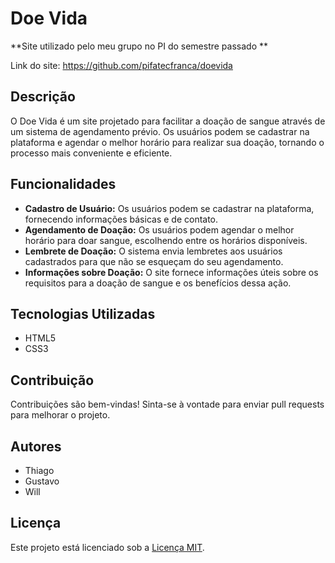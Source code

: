 # Doe Vida
**Site utilizado pelo meu grupo no PI do semestre passado **

Link do site: https://github.com/pifatecfranca/doevida

## Descrição
O Doe Vida é um site projetado para facilitar a doação de sangue através de um sistema de agendamento prévio. Os usuários podem se cadastrar na plataforma e agendar o melhor horário para realizar sua doação, tornando o processo mais conveniente e eficiente.

## Funcionalidades
- **Cadastro de Usuário:** Os usuários podem se cadastrar na plataforma, fornecendo informações básicas e de contato.
- **Agendamento de Doação:** Os usuários podem agendar o melhor horário para doar sangue, escolhendo entre os horários disponíveis.
- **Lembrete de Doação:** O sistema envia lembretes aos usuários cadastrados para que não se esqueçam do seu agendamento.
- **Informações sobre Doação:** O site fornece informações úteis sobre os requisitos para a doação de sangue e os benefícios dessa ação.

## Tecnologias Utilizadas
- HTML5
- CSS3

## Contribuição
Contribuições são bem-vindas! Sinta-se à vontade para enviar pull requests para melhorar o projeto.

## Autores
- Thiago 
- Gustavo
- Will

## Licença
Este projeto está licenciado sob a [Licença MIT](https://opensource.org/licenses/MIT).
